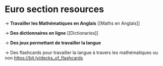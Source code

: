# Euro section resources

-> **Travailler les Mathématiques en Anglais**
[[Maths en Anglais]]

-> **Des dictionnaires en ligne**
[[Dictionaries]]

-> **Des jeux permettant de travailler la langue**

-> Des flashcards pour travailler la langue à travers les mathématiques ou non
https://bit.ly/decks_of_flashcards